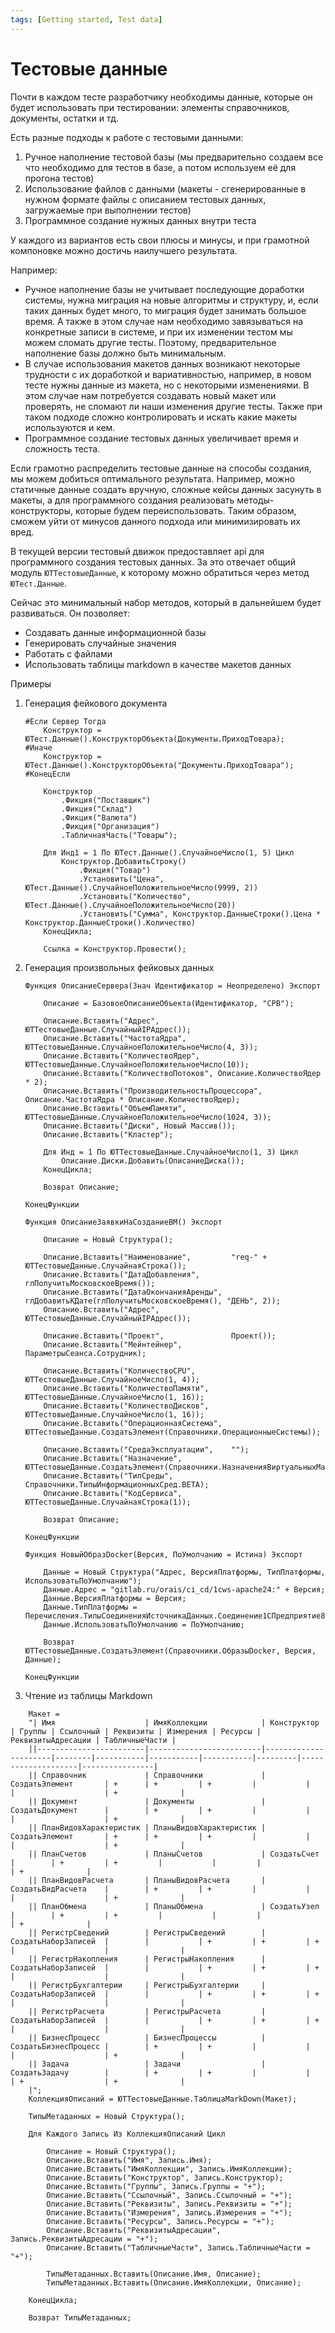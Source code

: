 ```yaml
---
tags: [Getting started, Test data]
---
```

# Тестовые данные

Почти в каждом тесте разработчику необходимы данные, которые он будет использовать при тестировании: элементы справочников, документы, остатки и тд.

Есть разные подходы к работе с тестовыми данными:

1. Ручное наполнение тестовой базы (мы предварительно создаем все что необходимо для тестов в базе, а потом используем её для прогона тестов)
2. Использование файлов с данными (макеты - сгенерированные в нужном формате файлы с описанием тестовых данных, загружаемые при выполнении тестов)
3. Программное создание нужных данных внутри теста

У каждого из вариантов есть свои плюсы и минусы, и при грамотной компоновке можно достичь наилучшего результата.

Например:

* Ручное наполнение базы не учитывает последующие доработки системы, нужна миграция на новые алгоритмы и структуру, и, если таких данных будет много, то миграция будет занимать большое время. А также в этом случае нам необходимо завязываться на конкретные записи в системе, и при их изменении тестом мы можем сломать другие тесты. Поэтому, предварительное наполнение базы должно быть минимальным.
* В случае использования макетов данных возникают некоторые трудности с их доработкой и вариативностью, например, в новом тесте нужны данные из макета, но с некоторыми изменениями. В этом случае нам потребуется создавать новый макет или проверять, не сломают ли наши изменения другие тесты. Также при таком подходе сложно контролировать и искать какие макеты используются и кем.
* Программное создание тестовых данных увеличивает время и сложность теста.

Если грамотно распределить тестовые данные на способы создания, мы можем добиться оптимального результата.
Например, можно статичные данные создать вручную, сложные кейсы данных засунуть в макеты, а для программного создания реализовать методы-конструкторы, которые будем переиспользовать. Таким образом, сможем уйти от минусов данного подхода или минимизировать их вред.

В текущей версии тестовый движок предоставляет api для программного создания тестовых данных. За это отвечает общий модуль `ЮТТестовыеДанные`, к которому можно обратиться через метод `ЮТест.Данные`.

Сейчас это минимальный набор методов, который в дальнейшем будет развиваться. Он позволяет:

* Создавать данные информационной базы
* Генерировать случайные значения
* Работать с файлами
* Использовать таблицы markdown в качестве макетов данных

Примеры

1. Генерация фейкового документа

    ```bsl
    #Если Сервер Тогда
        Конструктор = ЮТест.Данные().КонструкторОбъекта(Документы.ПриходТовара);
    #Иначе
        Конструктор = ЮТест.Данные().КонструкторОбъекта("Документы.ПриходТовара");
    #КонецЕсли

        Конструктор
            .Фикция("Поставщик")
            .Фикция("Склад")
            .Фикция("Валюта")
            .Фикция("Организация")
            .ТабличнаяЧасть("Товары");
        
        Для Инд1 = 1 По ЮТест.Данные().СлучайноеЧисло(1, 5) Цикл
            Конструктор.ДобавитьСтроку()
                .Фикция("Товар")
                .Установить("Цена", ЮТест.Данные().СлучайноеПоложительноеЧисло(9999, 2))
                .Установить("Количество", ЮТест.Данные().СлучайноеПоложительноеЧисло(20))
                .Установить("Сумма", Конструктор.ДанныеСтроки().Цена * Конструктор.ДанныеСтроки().Количество)
        КонецЦикла;

        Ссылка = Конструктор.Провести();
    ```

2. Генерация произвольных фейковых данных

    ```bsl
    Функция ОписаниеСервера(Знач Идентификатор = Неопределено) Экспорт
        
        Описание = БазовоеОписаниеОбъекта(Идентификатор, "СРВ");
        
        Описание.Вставить("Адрес", ЮТТестовыеДанные.СлучайныйIPАдрес());
        Описание.Вставить("ЧастотаЯдра", ЮТТестовыеДанные.СлучайноеПоложительноеЧисло(4, 3));
        Описание.Вставить("КоличествоЯдер", ЮТТестовыеДанные.СлучайноеПоложительноеЧисло(10));
        Описание.Вставить("КоличествоПотоков", Описание.КоличествоЯдер * 2);
        Описание.Вставить("ПроизводительностьПроцессора", Описание.ЧастотаЯдра * Описание.КоличествоЯдер);
        Описание.Вставить("ОбъемПамяти", ЮТТестовыеДанные.СлучайноеПоложительноеЧисло(1024, 3));
        Описание.Вставить("Диски", Новый Массив());
        Описание.Вставить("Кластер");
        
        Для Инд = 1 По ЮТТестовыеДанные.СлучайноеЧисло(1, 3) Цикл
            Описание.Диски.Добавить(ОписаниеДиска());
        КонецЦикла;
        
        Возврат Описание;
        
    КонецФункции

    Функция ОписаниеЗаявкиНаСозданиеВМ() Экспорт
        
        Описание = Новый Структура();
        
        Описание.Вставить("Наименование",         "req-" + ЮТТестовыеДанные.СлучайнаяСтрока());
        Описание.Вставить("ДатаДобавления",       глПолучитьМосковскоеВремя());
        Описание.Вставить("ДатаОкончанияАренды",  глДобавитьКДате(глПолучитьМосковскоеВремя(), "ДЕНЬ", 2));
        Описание.Вставить("Адрес",                ЮТТестовыеДанные.СлучайныйIPАдрес());
        
        Описание.Вставить("Проект",               Проект());
        Описание.Вставить("Мейнтейнер",           ПараметрыСеанса.Сотрудник);
        
        Описание.Вставить("КоличествоCPU",        ЮТТестовыеДанные.СлучайноеЧисло(1, 4));
        Описание.Вставить("КоличествоПамяти",     ЮТТестовыеДанные.СлучайноеЧисло(1, 16));
        Описание.Вставить("КоличествоДисков",     ЮТТестовыеДанные.СлучайноеЧисло(1, 16));
        Описание.Вставить("ОперационнаяСистема",  ЮТТестовыеДанные.СоздатьЭлемент(Справочники.ОперационныеСистемы));
        
        Описание.Вставить("СредаЭксплуатации",    "");
        Описание.Вставить("Назначение",           ЮТТестовыеДанные.СоздатьЭлемент(Справочники.НазначенияВиртуальныхМашин));
        Описание.Вставить("ТипСреды",             Справочники.ТипыИнформационныхСред.BETA);
        Описание.Вставить("КодСервиса",           ЮТТестовыеДанные.СлучайнаяСтрока(1));
        
        Возврат Описание;
        
    КонецФункции

    Функция НовыйОбразDocker(Версия, ПоУмолчанию = Истина) Экспорт
        
        Данные = Новый Структура("Адрес, ВерсияПлатформы, ТипПлатформы, ИспользоватьПоУмолчанию");
        Данные.Адрес = "gitlab.ru/orais/ci_cd/1cws-apache24:" + Версия;
        Данные.ВерсияПлатформы = Версия;
        Данные.ТипПлатформы = Перечисления.ТипыСоединенияИсточникаДанных.Соединение1СПредприятие83Сервер;
        Данные.ИспользоватьПоУмолчанию = ПоУмолчанию;
        
        Возврат ЮТТестовыеДанные.СоздатьЭлемент(Справочники.ОбразыDocker, Версия, Данные);
        
    КонецФункции
    ```

3. Чтение из таблицы Markdown

```bsl
    Макет = 
    "| Имя                    | ИмяКоллекции            | Конструктор          | Группы | Ссылочный | Реквизиты | Измерения | Ресурсы | РеквизитыАдресации | ТабличныеЧасти |
    ||------------------------|-------------------------|----------------------|--------|-----------|-----------|-----------|---------|--------------------|----------------|
    || Справочник             | Справочники             | СоздатьЭлемент       | +      | +         | +         |           |         |                    | +              |
    || Документ               | Документы               | СоздатьДокумент      |        | +         | +         |           |         |                    | +              |
    || ПланВидовХарактеристик | ПланыВидовХарактеристик | СоздатьЭлемент       | +      | +         | +         |           |         |                    | +              |
    || ПланСчетов             | ПланыСчетов             | СоздатьСчет          |        | +         | +         |           |         |                    | +              |
    || ПланВидовРасчета       | ПланыВидовРасчета       | СоздатьВидРасчета    |        | +         | +         |           |         |                    | +              |
    || ПланОбмена             | ПланыОбмена             | СоздатьУзел          |        | +         | +         |           |         |                    | +              |
    || РегистрСведений        | РегистрыСведений        | СоздатьНаборЗаписей  |        |           | +         | +         | +       |                    |                |
    || РегистрНакопления      | РегистрыНакопления      | СоздатьНаборЗаписей  |        |           | +         | +         | +       |                    |                |
    || РегистрБухгалтерии     | РегистрыБухгалтерии     | СоздатьНаборЗаписей  |        |           | +         | +         | +       |                    |                |
    || РегистрРасчета         | РегистрыРасчета         | СоздатьНаборЗаписей  |        |           | +         | +         | +       |                    |                |
    || БизнесПроцесс          | БизнесПроцессы          | СоздатьБизнесПроцесс |        | +         | +         |           |         |                    | +              |
    || Задача                 | Задачи                  | СоздатьЗадачу        |        | +         | +         |           |         | +                  | +              |
    |";
    КоллекцияОписаний = ЮТТестовыеДанные.ТаблицаMarkDown(Макет);

    ТипыМетаданных = Новый Структура();

    Для Каждого Запись Из КоллекцияОписаний Цикл
        
        Описание = Новый Структура();
        Описание.Вставить("Имя", Запись.Имя);
        Описание.Вставить("ИмяКоллекции", Запись.ИмяКоллекции);
        Описание.Вставить("Конструктор", Запись.Конструктор);
        Описание.Вставить("Группы", Запись.Группы = "+");
        Описание.Вставить("Ссылочный", Запись.Ссылочный = "+");
        Описание.Вставить("Реквизиты", Запись.Реквизиты = "+");
        Описание.Вставить("Измерения", Запись.Измерения = "+");
        Описание.Вставить("Ресурсы", Запись.Ресурсы = "+");
        Описание.Вставить("РеквизитыАдресации", Запись.РеквизитыАдресации = "+");
        Описание.Вставить("ТабличныеЧасти", Запись.ТабличныеЧасти = "+");
        
        ТипыМетаданных.Вставить(Описание.Имя, Описание);
        ТипыМетаданных.Вставить(Описание.ИмяКоллекции, Описание);
        
    КонецЦикла;

    Возврат ТипыМетаданных;
```
